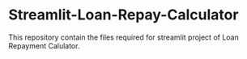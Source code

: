 # Streamlit-Loan-Repay-Calculator
This repository contain the files required for streamlit project of Loan Repayment Calulator.

